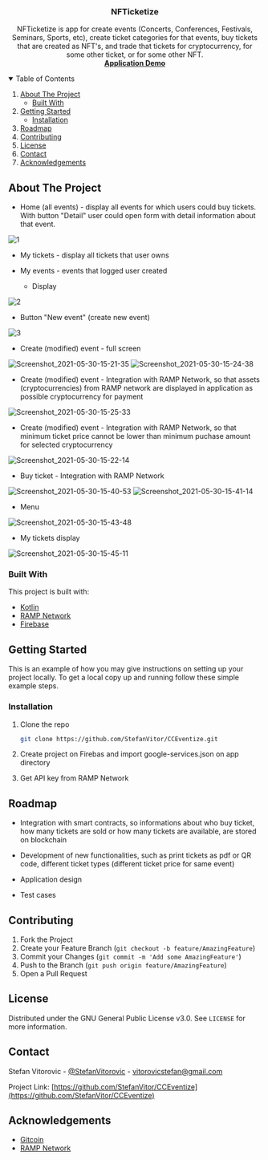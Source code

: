 
<!-- PROJECT LOGO -->
<br />
<p align="center">

  <h3 align="center">NFTicketize</h3>

  <p align="center">
    NFTicketize is app for create events (Concerts,  Conferences, Festivals, Seminars, Sports, etc), create ticket categories for that events, buy tickets that are created as NFT's, and trade that tickets for cryptocurrency, for some other ticket, or for some other NFT.
    <br />
  <a href="https://www.youtube.com/watch?v=eGvdrB52n2o"><strong>Application Demo</strong></a>
    <br />
  </p>
</p>



<!-- TABLE OF CONTENTS -->
<details open="open">
  <summary>Table of Contents</summary>
  <ol>
    <li>
      <a href="#about-the-project">About The Project</a>
      <ul>
        <li><a href="#built-with">Built With</a></li>
      </ul>
    </li>
    <li>
      <a href="#getting-started">Getting Started</a>
      <ul>
        <li><a href="#installation">Installation</a></li>
      </ul>
    </li>
    <li><a href="#roadmap">Roadmap</a></li>
    <li><a href="#contributing">Contributing</a></li>
    <li><a href="#license">License</a></li>
    <li><a href="#contact">Contact</a></li>
    <li><a href="#acknowledgements">Acknowledgements</a></li>
  </ol>
</details>



<!-- ABOUT THE PROJECT -->
## About The Project

* Home (all events) - display all events for which users could buy tickets. With button "Detail" user could open form with detail information about that event.

![1](https://user-images.githubusercontent.com/25621259/124457276-e8bfab00-dd8b-11eb-998c-e29a74006b68.png)


* My tickets - display all tickets that user owns


* My events - events that logged user created
  
  - Display
  
![2](https://user-images.githubusercontent.com/25621259/124457332-f9702100-dd8b-11eb-9ac3-69e7139a139c.png)

  - Button "New event" (create new event)
  
 ![3](https://user-images.githubusercontent.com/25621259/124459043-068e0f80-dd8e-11eb-8c5c-76629628ae8c.png)


* Create (modified) event - full screen

![Screenshot_2021-05-30-15-21-35](https://user-images.githubusercontent.com/25621259/120106029-b652da80-c15b-11eb-8bf8-ad3db8b7f629.png)
![Screenshot_2021-05-30-15-24-38](https://user-images.githubusercontent.com/25621259/120106030-b6eb7100-c15b-11eb-9c9c-c750362c45e5.png)


* Create (modified) event - Integration with RAMP Network, so that assets (cryptocurrencies) from RAMP network are displayed in application as possible cryptocurrency for payment

![Screenshot_2021-05-30-15-25-33](https://user-images.githubusercontent.com/25621259/120106256-a1c31200-c15c-11eb-8461-46ec6ee6e554.png)


* Create (modified) event - Integration with RAMP Network, so that minimum ticket price cannot be lower than minimum puchase amount for selected cryptocurrency

![Screenshot_2021-05-30-15-22-14](https://user-images.githubusercontent.com/25621259/120106326-e0f16300-c15c-11eb-95b3-891933ad0e18.png)


* Buy ticket - Integration with RAMP Network

![Screenshot_2021-05-30-15-40-53](https://user-images.githubusercontent.com/25621259/120106666-498d0f80-c15e-11eb-9542-6827cbc158ee.png)
![Screenshot_2021-05-30-15-41-14](https://user-images.githubusercontent.com/25621259/120106668-4a25a600-c15e-11eb-8c43-44078f4b7db2.png)


* Menu

![Screenshot_2021-05-30-15-43-48](https://user-images.githubusercontent.com/25621259/120106729-8527d980-c15e-11eb-8555-c7d2d29b5c9a.png)


* My tickets display

![Screenshot_2021-05-30-15-45-11](https://user-images.githubusercontent.com/25621259/120106742-8eb14180-c15e-11eb-85ab-099a57f9e5dd.png)

### Built With

This project is built with:
* [Kotlin](https://kotlinlang.org/)
* [RAMP Network](https://ramp.network/)
* [Firebase](https://firebase.google.com/)

<!-- GETTING STARTED -->
## Getting Started

This is an example of how you may give instructions on setting up your project locally.
To get a local copy up and running follow these simple example steps.

### Installation

1. Clone the repo
   ```sh
   git clone https://github.com/StefanVitor/CCEventize.git
   ```
2. Create project on Firebas and import google-services.json on app directory

3. Get API key from RAMP Network



<!-- ROADMAP -->
## Roadmap

* Integration with smart contracts, so informations about who buy ticket, how many tickets are sold or how many tickets are available, are stored on blockchain

* Development of new functionalities, such as print tickets as pdf or QR code, different ticket types (different ticket price for same event)

* Application design

* Test cases




<!-- CONTRIBUTING -->
## Contributing

1. Fork the Project
2. Create your Feature Branch (`git checkout -b feature/AmazingFeature`)
3. Commit your Changes (`git commit -m 'Add some AmazingFeature'`)
4. Push to the Branch (`git push origin feature/AmazingFeature`)
5. Open a Pull Request



<!-- LICENSE -->
## License

Distributed under the GNU General Public License v3.0. See `LICENSE` for more information.



<!-- CONTACT -->
## Contact

Stefan Vitorovic - [@StefanVitorovic](https://twitter.com/StefanVitorovic) - vitorovicstefan@gmail.com

Project Link: [https://github.com/StefanVitor/CCEventize](https://github.com/StefanVitor/CCEventize)



<!-- ACKNOWLEDGEMENTS -->
## Acknowledgements
* [Gitcoin](https://gitcoin.co/)
* [RAMP Network](https://ramp.network/)


